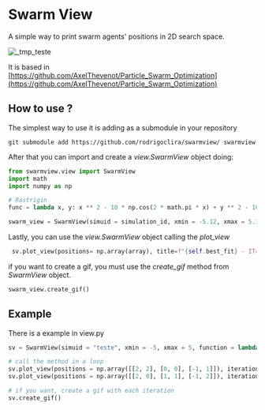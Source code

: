 # Swarm View

A simple way to print swarm agents' positions in 2D search space. 

 ![_tmp_teste](https://user-images.githubusercontent.com/276077/210286948-f9d0c028-1b42-4f6c-9453-b7258b860ca1.gif)

It is based in [https://github.com/AxelThevenot/Particle_Swarm_Optimization](https://github.com/AxelThevenot/Particle_Swarm_Optimization)

## How to use ?
The simplest way to use it is adding as a submodule in your repository

```
git submodule add https://github.com/rodrigoclira/swarmview/ swarmview
```

After that you can import and create a _view.SwarmView_ object doing: 

```python
from swarmview.view import SwarmView
import math
import numpy as np

# Rastrigin 
func = lambda x, y: x ** 2 - 10 * np.cos(2 * math.pi * x) + y ** 2 - 10 * np.cos(2 * math.pi * y)

swarm_view = SwarmView(simuid = simulation_id, xmin = -5.12, xmax = 5.12, is_3d = False, function = func )
```

Lastly, you can use the _view.SwarmView_ object calling the _plot_view_

```python
 sv.plot_view(positions= np.array(array), title=f"{self.best_fit} - IT=({self.best_fit_it}) W={self.curr_ai_pack}", iteration=f"{iteration}")
```

if you want to create a gif, you must use the _create_gif_ method from _SwarmView_ object.

```python
swarm_view.create_gif()
```

## Example

There is a example in view.py 

```python
sv = SwarmView(simuid = "teste", xmin = -5, xmax = 5, function = lambda x, y: x**2 + y**2, is_3d=False)

# call the method in a loop
sv.plot_view(positions = np.array([[2, 2], [0, 0], [-1, 1]]), iteration = 0, save = True)
sv.plot_view(positions = np.array([[2, 0], [1, 1], [-1, 2]]), iteration = 1, save = True)

# if you want, create a gif with each iteration
sv.create_gif()

```

